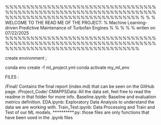 %%%%%%%%%%%%%%%%%%%%%%%%%%%%%%%%%%%%%%%%%%%%%%%%%%%%%%%%%%%%%%%%%%%%%%%%%%%%%%%%%%%%%%%%%%%%%%%%%%%%%%%%
%                                                                                                      %
%           WELCOME TO THE READ ME OF THE PROJECT:
% Machine Learning-driven Predictive Maintenance of Turbofan Engines        %                                                                                                 %
%                                                                                                      %
%           writen on   07/22/2025
%%%%%%%%%%%%%%%%%%%%%%%%%%%%%%%%%%%%%%%%%%%%%%%%%%%%%%%%%%%%%%%%%%%%%%%%%%%%%%%%%%%%%%%%%%%%%%%%%%%%%%%%

create environment ; 

conda env create -f ml_project.yml
conda activate my_ml_env


FILES :


/Final/   Contains the final report (index.md) that can be seen on the GitHub page.
/Project_Code/
        CMAPPSData: All the data set, feel free to read the readme in that folder for more info. 
        Baseline.ipynb: Baseline and evaluation metrics definition. 
        EDA.ipynb: Exploratory Data Analysis to understand the data we are working with. 
        Train_Test.ipynb: Data Processing and Train and Test of our ML models. 
        **********.py: those files are only functions that have been used in the .ipynb files 
 


